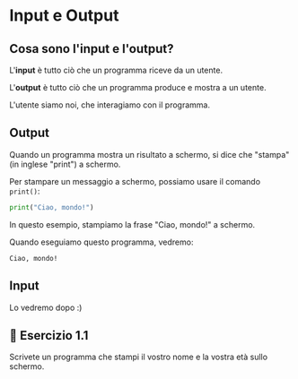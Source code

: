 # Input e Output

## Cosa sono l'input e l'output?

L'**input** è tutto ciò che un programma riceve da un utente.

L'**output** è tutto ciò che un programma produce e mostra a un utente.

L'utente siamo noi, che interagiamo con il programma.

## Output

Quando un programma mostra un risultato a schermo, si dice che "stampa" (in inglese "print") a schermo.

Per stampare un messaggio a schermo, possiamo usare il comando `print()`:

```python
print("Ciao, mondo!")
```

In questo esempio, stampiamo la frase "Ciao, mondo!" a schermo.

Quando eseguiamo questo programma, vedremo:

```
Ciao, mondo!
```

[//]: # (Per stampare più messaggi, possiamo separarli con una virgola:)

[//]: # ()

[//]: # (```python)

[//]: # (print&#40;"Ciao,", "mondo!"&#41;)

[//]: # (```)

[//]: # ()

[//]: # (Ora, quando eseguiamo questo programma, vedremo qualcosa del genere:)

[//]: # ()

[//]: # (```)

[//]: # (Ciao, mondo!)

[//]: # (```)

[//]: # ()

[//]: # (Per stampare tutto in una sola riga, possiamo usare il simbolo `+` per unire le parole:)

[//]: # ()

[//]: # (```python)

[//]: # (print&#40;"Ciao," + " mondo!"&#41;)

[//]: # (```)

[//]: # ()

[//]: # (Ora, quando eseguiamo questo programma, vedremo qualcosa del genere:)

[//]: # ()

[//]: # (```)

[//]: # (Ciao, mondo!)

[//]: # (```)

## Input

Lo vedremo dopo :)

## 🧩 Esercizio 1.1

Scrivete un programma che stampi il vostro nome e la vostra età sullo schermo. 



